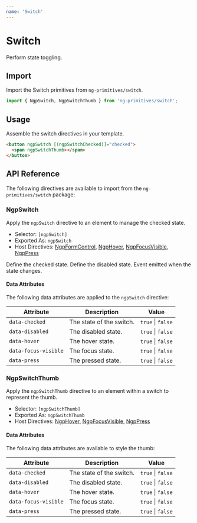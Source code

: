 ```yaml
---
name: 'Switch'
---
```


# Switch

Perform state toggling.

<docs-example name="switch"></docs-example>

## Import

Import the Switch primitives from `ng-primitives/switch`.

```ts
import { NgpSwitch, NgpSwitchThumb } from 'ng-primitives/switch';
```

## Usage

Assemble the switch directives in your template.

```html
<button ngpSwitch [(ngpSwitchChecked)]="checked">
  <span ngpSwitchThumb></span>
</button>
```

## API Reference

The following directives are available to import from the `ng-primitives/switch` package:

### NgpSwitch

Apply the `ngpSwitch` directive to an element to manage the checked state.

- Selector: `[ngpSwitch]`
- Exported As: `ngpSwitch`
- Host Directives: [NgpFormControl](/primitives/form-field), [NgpHover](/interactions/hover), [NgpFocusVisible](/interactions/focus-visible), [NgpPress](/interactions/press)

<response-field name="ngpSwitchChecked" type="boolean" default="false">
  Define the checked state.
</response-field>

<response-field name="ngpSwitchDisabled" type="boolean" default="false">
  Define the disabled state.
</response-field>

<response-field name="ngpSwitchCheckedChange" type="boolean">
  Event emitted when the state changes.
</response-field>

#### Data Attributes

The following data attributes are applied to the `ngpSwitch` directive:

| Attribute            | Description              | Value             |
| -------------------- | ------------------------ | ----------------- |
| `data-checked`       | The state of the switch. | `true` \| `false` |
| `data-disabled`      | The disabled state.      | `true` \| `false` |
| `data-hover`         | The hover state.         | `true` \| `false` |
| `data-focus-visible` | The focus state.         | `true` \| `false` |
| `data-press`         | The pressed state.       | `true` \| `false` |

### NgpSwitchThumb

Apply the `ngpSwitchThumb` directive to an element within a switch to represent the thumb.

- Selector: `[ngpSwitchThumb]`
- Exported As: `ngpSwitchThumb`
- Host Directives: [NgpHover](/interactions/hover), [NgpFocusVisible](/interactions/focus-visible), [NgpPress](/interactions/press)

#### Data Attributes

The following data attributes are available to style the thumb:

| Attribute            | Description              | Value             |
| -------------------- | ------------------------ | ----------------- |
| `data-checked`       | The state of the switch. | `true` \| `false` |
| `data-disabled`      | The disabled state.      | `true` \| `false` |
| `data-hover`         | The hover state.         | `true` \| `false` |
| `data-focus-visible` | The focus state.         | `true` \| `false` |
| `data-press`         | The pressed state.       | `true` \| `false` |
